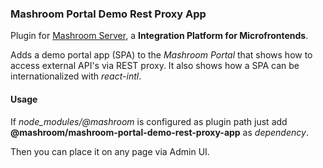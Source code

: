 
### Mashroom Portal Demo Rest Proxy App

Plugin for [Mashroom Server](https://www.mashroom-server.com), a **Integration Platform for Microfrontends**. 

Adds a demo portal app (SPA) to the _Mashroom Portal_ that shows how to access external API's via REST proxy.
It also shows how a SPA can be internationalized with _react-intl_.

#### Usage

If *node_modules/@mashroom* is configured as plugin path just add **@mashroom/mashroom-portal-demo-rest-proxy-app** as *dependency*.

Then you can place it on any page via Admin UI.
